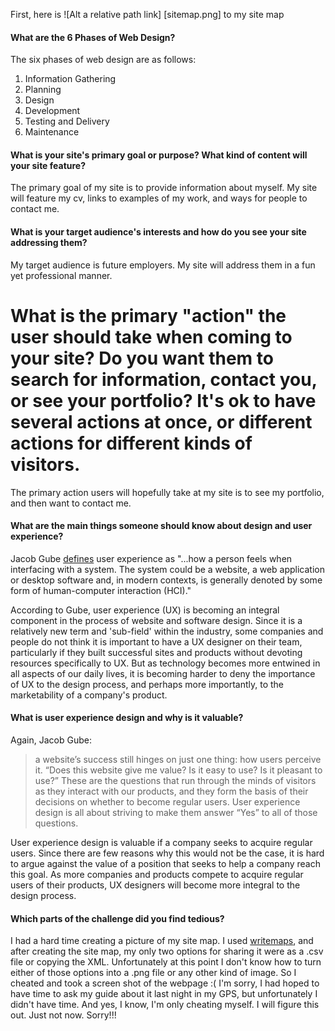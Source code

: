 First, here is ![Alt a relative path link] [sitemap.png] to my site map

#### What are the 6 Phases of Web Design?

The six phases of web design are as follows:

1. Information Gathering
2. Planning
3. Design
4. Development
5. Testing and Delivery
6. Maintenance

#### What is your site's primary goal or purpose? What kind of content will your site feature?

The primary goal of my site is to provide information about myself. My site will feature my cv, links to examples of my work, and ways for people to contact me.

#### What is your target audience's interests and how do you see your site addressing them?

My target audience is future employers. My site will address them in a fun yet professional manner.

# What is the primary "action" the user should take when coming to your site? Do you want them to search for information, contact you, or see your portfolio? It's ok to have several actions at once, or different actions for different kinds of visitors.

The primary action users will hopefully take at my site is to see my portfolio, and then want to contact me.

#### What are the main things someone should know about design and user experience?

Jacob Gube [defines](http://www.smashingmagazine.com/2010/10/what-is-user-experience-design-overview-tools-and-resources)  user experience as "...how a person feels when interfacing with a system. The system could be a website, a web application or desktop software and, in modern contexts, is generally denoted by some form of human-computer interaction (HCI)."

According to Gube, user experience (UX) is becoming an integral component in the process of website and software design. Since it is a relatively new term and 'sub-field' within the industry, some companies and people do not think it is important to have a UX designer on their team, particularly if they built successful sites and products without devoting resources specifically to UX. But as technology becomes more entwined in all aspects of our daily lives, it is becoming harder to deny the importance of UX to the design process, and perhaps more importantly, to the marketability of a company's product.

#### What is user experience design and why is it valuable?

Again, Jacob Gube:
> a website’s success still hinges on just one thing: how users perceive it. “Does this website give me value? Is it easy to use? Is it pleasant to use?” These are the questions that run through the minds of visitors as they interact with our products, and they form the basis of their decisions on whether to become regular users. User experience design is all about striving to make them answer “Yes” to all of those questions.

User experience design is valuable if a company seeks to acquire regular users. Since there are few reasons why this would not be the case, it is hard to argue against the value of a position that seeks to help a company reach this goal. As more companies and products compete to acquire regular users of their products, UX designers will become more integral to the design process.

#### Which parts of the challenge did you find tedious?

I had a hard time creating a picture of my site map. I used [writemaps](https://www.writemaps.com/), and after creating the site map, my only two options for sharing it were as a .csv file or copying the XML. Unfortunately at this point I don't know how to turn either of those options into a .png file or any other kind of image. So I cheated and took a screen shot of the webpage :(  I'm sorry, I had hoped to have time to ask my guide about it last night in my GPS, but unfortunately I didn't have time. And yes, I know, I'm only cheating myself. I will figure this out. Just not now. Sorry!!!